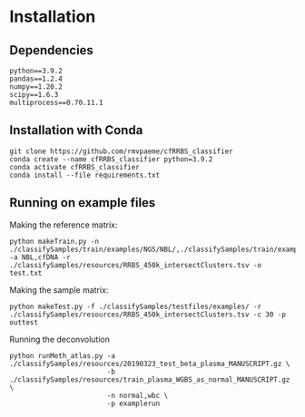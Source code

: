 # Installation
## Dependencies

```
python==3.9.2
pandas==1.2.4
numpy==1.20.2
scipy==1.6.3
multiprocess==0.70.11.1
```
## Installation with Conda
```
git clone https://github.com/rmvpaeme/cfRRBS_classifier
conda create --name cfRRBS_classifier python=3.9.2
conda activate cfRRBS_classifier
conda install --file requirements.txt
```

## Running on example files

Making the reference matrix:
```
python makeTrain.py -n ./classifySamples/train/examples/NGS/NBL/,./classifySamples/train/examples/NGS/cfDNA -a NBL,cfDNA -r ./classifySamples/resources/RRBS_450k_intersectClusters.tsv -o test.txt
```

Making the sample matrix:
```
python makeTest.py -f ./classifySamples/testfiles/examples/ -r ./classifySamples/resources/RRBS_450k_intersectClusters.tsv -c 30 -p outtest
```

Running the deconvolution

```
python runMeth_atlas.py -a ./classifySamples/resources/20190323_test_beta_plasma_MANUSCRIPT.gz \
                        -b ./classifySamples/resources/train_plasma_WGBS_as_normal_MANUSCRIPT.gz \
                        -n normal,wbc \
                        -p examplerun
```